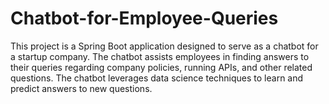 # Chatbot-for-Employee-Queries
This project is a Spring Boot application designed to serve as a chatbot for a startup company. The chatbot assists employees in finding answers to their queries regarding company policies, running APIs, and other related questions. The chatbot leverages data science techniques to learn and predict answers to new questions.
